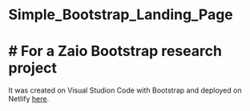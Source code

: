 # Simple_Bootstrap_Landing_Page
# # For a Zaio Bootstrap research project
It was created on Visual Studion Code with Bootstrap and deployed on Netlify [here](https://zaio-bootstrap-landing-page-research.netlify.app).
